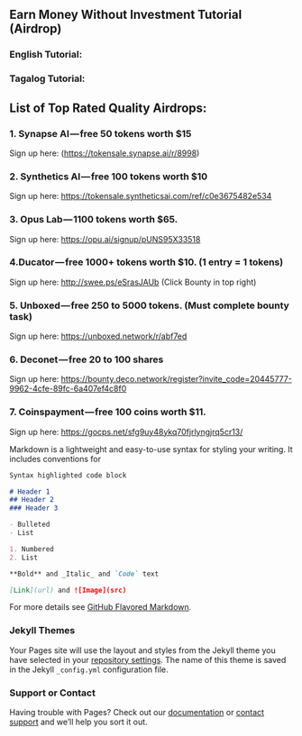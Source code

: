## Earn Money Without Investment Tutorial (Airdrop)

### English Tutorial:

### Tagalog Tutorial: 

## List of Top Rated Quality Airdrops:

### 1. Synapse AI — free 50 tokens worth $15
Sign up here: (https://tokensale.synapse.ai/r/8998)

### 2. Synthetics AI — free 100 tokens worth $10
Sign up here: https://tokensale.syntheticsai.com/ref/c0e3675482e534

### 3. Opus Lab — 1100 tokens worth $65.
Sign up here: https://opu.ai/signup/pUNS95X33518

### 4.Ducator — free 1000+ tokens worth $10. (1 entry = 1 tokens)
Sign up here: http://swee.ps/eSrasJAUb (Click Bounty in top right)

### 5. Unboxed — free 250 to 5000 tokens. (Must complete bounty task)
Sign up here: https://unboxed.network/r/abf7ed

### 6. Deconet — free 20 to 100 shares
Sign up here: https://bounty.deco.network/register?invite_code=20445777-9962-4cfe-89fc-6a407ef4c8f0

### 7. Coinspayment — free 100 coins worth $11.
Sign up here: https://gocps.net/sfg9uy48ykq70fjrlyngjrq5cr13/

Markdown is a lightweight and easy-to-use syntax for styling your writing. It includes conventions for

```markdown
Syntax highlighted code block

# Header 1
## Header 2
### Header 3

- Bulleted
- List

1. Numbered
2. List

**Bold** and _Italic_ and `Code` text

[Link](url) and ![Image](src)
```

For more details see [GitHub Flavored Markdown](https://guides.github.com/features/mastering-markdown/).

### Jekyll Themes

Your Pages site will use the layout and styles from the Jekyll theme you have selected in your [repository settings](https://github.com/cryptobangers/cryptobangers.github.io/settings). The name of this theme is saved in the Jekyll `_config.yml` configuration file.

### Support or Contact

Having trouble with Pages? Check out our [documentation](https://help.github.com/categories/github-pages-basics/) or [contact support](https://github.com/contact) and we’ll help you sort it out.
